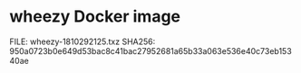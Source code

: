 # wheezy Docker image

FILE: wheezy-1810292125.txz
SHA256: 950a0723b0e649d53bac8c41bac27952681a65b33a063e536e40c73eb15340ae
